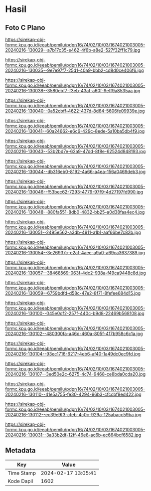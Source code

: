 # Hasil

## Foto C Plano

https://sirekap-obj-formc.kpu.go.id/eeab/pemilu/pdpr/16/74/02/10/03/1674021003005-20240216-130029--a7b17c35-e462-4f6b-a8e2-527f32ff1c79.jpg

https://sirekap-obj-formc.kpu.go.id/eeab/pemilu/pdpr/16/74/02/10/03/1674021003005-20240216-130035--9e7e97f7-25d1-40a9-bbb2-cd8d0ce406f6.jpg

https://sirekap-obj-formc.kpu.go.id/eeab/pemilu/pdpr/16/74/02/10/03/1674021003005-20240216-130038--3580ebf7-f3eb-43af-a60f-9eff9a8535aa.jpg

https://sirekap-obj-formc.kpu.go.id/eeab/pemilu/pdpr/16/74/02/10/03/1674021003005-20240216-130040--0a52cbff-4622-437d-8d64-5606fe09939e.jpg

https://sirekap-obj-formc.kpu.go.id/eeab/pemilu/pdpr/16/74/02/10/03/1674021003005-20240216-130041--60a24662-e6c6-429c-8ede-5a10ba5db4f9.jpg

https://sirekap-obj-formc.kpu.go.id/eeab/pemilu/pdpr/16/74/02/10/03/1674021003005-20240216-130043--53b2bd7e-62a9-47dd-8f8e-62524d848193.jpg

https://sirekap-obj-formc.kpu.go.id/eeab/pemilu/pdpr/16/74/02/10/03/1674021003005-20240216-130044--db316eb0-8192-4a66-a4ea-156a0469deb3.jpg

https://sirekap-obj-formc.kpu.go.id/eeab/pemilu/pdpr/16/74/02/10/03/1674021003005-20240216-130046--f53bec62-7293-4779-97f9-4d27197fd990.jpg

https://sirekap-obj-formc.kpu.go.id/eeab/pemilu/pdpr/16/74/02/10/03/1674021003005-20240216-130048--880fa551-8db0-4832-bb25-a0d38faa4ec4.jpg

https://sirekap-obj-formc.kpu.go.id/eeab/pemilu/pdpr/16/74/02/10/03/1674021003005-20240216-130051--2495e562-a3db-4911-a1b1-aaf66be7c82b.jpg

https://sirekap-obj-formc.kpu.go.id/eeab/pemilu/pdpr/16/74/02/10/03/1674021003005-20240216-130054--3e26937c-e2af-4aee-a9a0-a69ca3637389.jpg

https://sirekap-obj-formc.kpu.go.id/eeab/pemilu/pdpr/16/74/02/10/03/1674021003005-20240216-130057--38468569-063f-4dc2-938a-f49ca9448c8d.jpg

https://sirekap-obj-formc.kpu.go.id/eeab/pemilu/pdpr/16/74/02/10/03/1674021003005-20240216-130059--6759bdfd-d58c-47e2-8f71-8fefee684d15.jpg

https://sirekap-obj-formc.kpu.go.id/eeab/pemilu/pdpr/16/74/02/10/03/1674021003005-20240216-130100--045e0df2-257f-440c-b9d8-22469b568108.jpg

https://sirekap-obj-formc.kpu.go.id/eeab/pemilu/pdpr/16/74/02/10/03/1674021003005-20240216-130102--480300fa-a46d-460a-805f-417b958c6c1a.jpg

https://sirekap-obj-formc.kpu.go.id/eeab/pemilu/pdpr/16/74/02/10/03/1674021003005-20240216-130104--93ec1716-6217-4eb6-af40-1a49dc0ec9fd.jpg

https://sirekap-obj-formc.kpu.go.id/eeab/pemilu/pdpr/16/74/02/10/03/1674021003005-20240216-130107--3ed50e2c-6275-4c74-9468-ce8bda0cda20.jpg

https://sirekap-obj-formc.kpu.go.id/eeab/pemilu/pdpr/16/74/02/10/03/1674021003005-20240216-130110--41e5a755-fe30-4294-96b3-cfccbf9ed422.jpg

https://sirekap-obj-formc.kpu.go.id/eeab/pemilu/pdpr/16/74/02/10/03/1674021003005-20240216-130112--ec39e9f3-cfeb-4c0c-929a-125abacc59ba.jpg

https://sirekap-obj-formc.kpu.go.id/eeab/pemilu/pdpr/16/74/02/10/03/1674021003005-20240216-130031--3a33b2df-12ff-46e8-ac6b-ec664bcf6582.jpg


## Metadata

| Key        | Value               |
| ---------- | ------------------- |
| Time Stamp | 2024-02-17 13:05:41 |
| Kode Dapil | 1602                |



